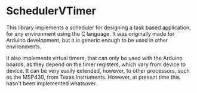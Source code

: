 # SchedulerVTimer

This library implements a scheduler for designing a task based application, for any environment using the C language. It was originally made for
Arduino development, but it is generic enough to be used in other environments.

It also implements virtual timers, that can only be used with the Arduino boards, as they depend on the timer registers, which vary from device to device. 
It can be very easily extended, however, to other processors, such as the MSP430, from Texas Instruments. However, at present time this hasn't been implemented whatsover.
